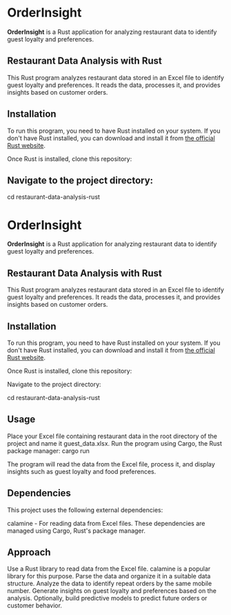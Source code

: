 # OrderInsight

**OrderInsight** is a Rust application for analyzing restaurant data to identify guest loyalty and preferences.

## Restaurant Data Analysis with Rust

This Rust program analyzes restaurant data stored in an Excel file to identify guest loyalty and preferences. It reads the data, processes it, and provides insights based on customer orders.

## Installation

To run this program, you need to have Rust installed on your system. If you don't have Rust installed, you can download and install it from [the official Rust website](https://www.rust-lang.org/tools/install).

Once Rust is installed, clone this repository:

## Navigate to the project directory:

cd restaurant-data-analysis-rust

# OrderInsight

**OrderInsight** is a Rust application for analyzing restaurant data to identify guest loyalty and preferences.

## Restaurant Data Analysis with Rust

This Rust program analyzes restaurant data stored in an Excel file to identify guest loyalty and preferences. It reads the data, processes it, and provides insights based on customer orders.

## Installation

To run this program, you need to have Rust installed on your system. If you don't have Rust installed, you can download and install it from [the official Rust website](https://www.rust-lang.org/tools/install).

Once Rust is installed, clone this repository:

Navigate to the project directory:

cd restaurant-data-analysis-rust

## Usage
Place your Excel file containing restaurant data in the root directory of the project and name it guest_data.xlsx.
Run the program using Cargo, the Rust package manager:
cargo run

The program will read the data from the Excel file, process it, and display insights such as guest loyalty and food preferences.

## Dependencies
This project uses the following external dependencies:

calamine - For reading data from Excel files.
These dependencies are managed using Cargo, Rust's package manager.

## Approach
Use a Rust library to read data from the Excel file. calamine is a popular library for this purpose.
Parse the data and organize it in a suitable data structure.
Analyze the data to identify repeat orders by the same mobile number.
Generate insights on guest loyalty and preferences based on the analysis.
Optionally, build predictive models to predict future orders or customer behavior.
